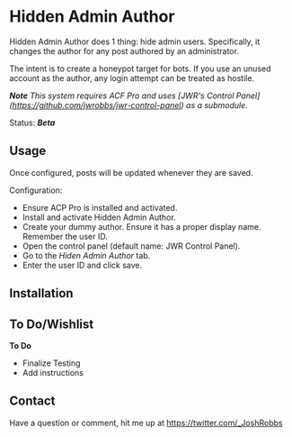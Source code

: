 # Hidden Admin Author
Hidden Admin Author does 1 thing: hide admin users. Specifically, it changes the author for any post authored by an administrator.

The intent is to create a honeypot target for bots. If you use an unused account as the author, any login attempt can be treated as hostile.

***Note** This system requires ACF Pro and uses [JWR's Control Panel] (https://github.com/jwrobbs/jwr-control-panel) as a submodule.*

Status: ***Beta***

## Usage
Once configured, posts will be updated whenever they are saved.

Configuration:
- Ensure ACP Pro is installed and activated.
- Install and activate Hidden Admin Author.
- Create your dummy author. Ensure it has a proper display name. Remember the user ID.
- Open the control panel (default name: JWR Control Panel).
- Go to the *Hiden Admin Author* tab.
- Enter the user ID and click save.


## Installation

## To Do/Wishlist
**To Do**
- Finalize Testing
- Add instructions

## Contact

Have a question or comment, hit me up at https://twitter.com/_JoshRobbs
